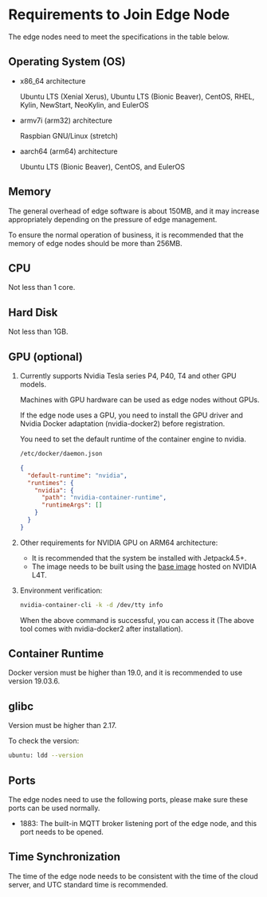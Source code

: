 # Requirements to Join Edge Node

The edge nodes need to meet the specifications in the table below.

## Operating System (OS)

- x86_64 architecture

    Ubuntu LTS (Xenial Xerus), Ubuntu LTS (Bionic Beaver), CentOS, RHEL, Kylin, NewStart, NeoKylin, and EulerOS

- armv7i (arm32) architecture

    Raspbian GNU/Linux (stretch)

- aarch64 (arm64) architecture

    Ubuntu LTS (Bionic Beaver), CentOS, and EulerOS

## Memory

The general overhead of edge software is about 150MB, and it may increase appropriately depending on the pressure of edge management.

To ensure the normal operation of business, it is recommended that the memory of edge nodes should be more than 256MB.

## CPU

Not less than 1 core.

## Hard Disk

Not less than 1GB.

## GPU (optional)

1. Currently supports Nvidia Tesla series P4, P40, T4 and other GPU models.

    Machines with GPU hardware can be used as edge nodes without GPUs.

    If the edge node uses a GPU, you need to install the GPU driver and Nvidia Docker adaptation (nvidia-docker2) before registration.

    You need to set the default runtime of the container engine to nvidia.

    ```sh
    /etc/docker/daemon.json
    ```

    ```json
    {
      "default-runtime": "nvidia",
      "runtimes": {
        "nvidia": {
          "path": "nvidia-container-runtime",
          "runtimeArgs": []
        }
      }
    }
    ```

2. Other requirements for NVIDIA GPU on ARM64 architecture:

    - It is recommended that the system be installed with Jetpack4.5+.
    - The image needs to be built using the [base image](https://catalog.ngc.nvidia.com/containers) hosted on NVIDIA L4T.

3. Environment verification:

    ```sh
    nvidia-container-cli -k -d /dev/tty info
    ```

    When the above command is successful, you can access it (The above tool comes with nvidia-docker2 after installation).

## Container Runtime

Docker version must be higher than 19.0, and it is recommended to use version 19.03.6.

## glibc

Version must be higher than 2.17.

To check the version:

```sh
ubuntu: ldd --version
```

## Ports

The edge nodes need to use the following ports, please make sure these ports can be used normally.

- 1883: The built-in MQTT broker listening port of the edge node, and this port needs to be opened.

## Time Synchronization

The time of the edge node needs to be consistent with the time of the cloud server, and UTC standard time is recommended.
